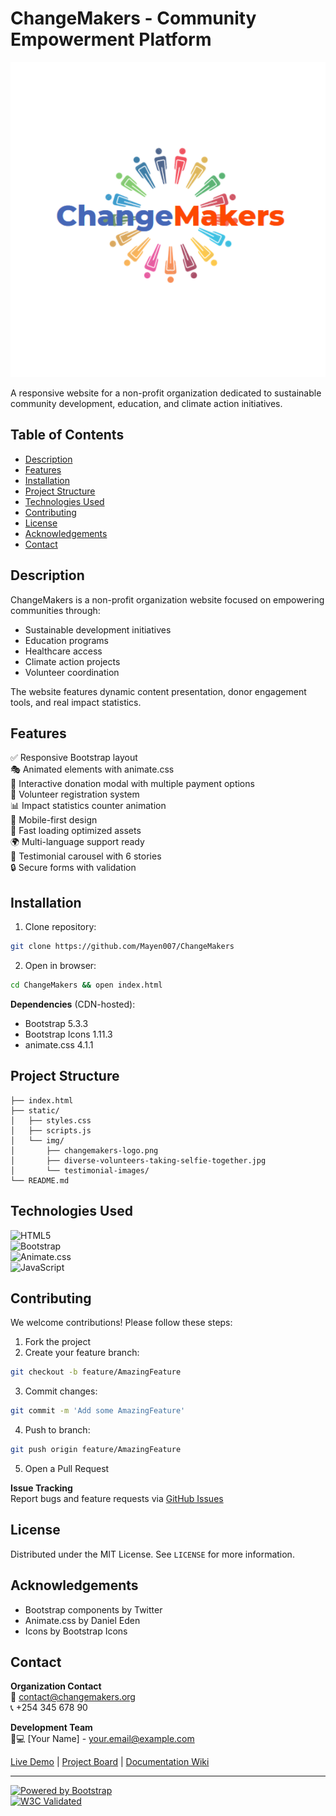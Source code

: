 # ChangeMakers - Community Empowerment Platform

![ChangeMakers Logo](./static/img/changemakers-logo.png)

A responsive website for a non-profit organization dedicated to sustainable community development, education, and climate action initiatives.

## Table of Contents

- [Description](#description)
- [Features](#features)
- [Installation](#installation)
- [Project Structure](#project-structure)
- [Technologies Used](#technologies-used)
- [Contributing](#contributing)
- [License](#license)
- [Acknowledgements](#acknowledgements)
- [Contact](#contact)

## Description

ChangeMakers is a non-profit organization website focused on empowering communities through:

- Sustainable development initiatives
- Education programs
- Healthcare access
- Climate action projects
- Volunteer coordination

The website features dynamic content presentation, donor engagement tools, and real impact statistics.

## Features

✅ Responsive Bootstrap layout  
🎭 Animated elements with animate.css  
💌 Interactive donation modal with multiple payment options  
🤝 Volunteer registration system  
📊 Impact statistics counter animation  
📱 Mobile-first design  
🚀 Fast loading optimized assets  
🌍 Multi-language support ready  
📜 Testimonial carousel with 6 stories  
🔒 Secure forms with validation

## Installation

1. Clone repository:

```bash
git clone https://github.com/Mayen007/ChangeMakers
```

2. Open in browser:

```bash
cd ChangeMakers && open index.html
```

**Dependencies** (CDN-hosted):

- Bootstrap 5.3.3
- Bootstrap Icons 1.11.3
- animate.css 4.1.1

## Project Structure

```
├── index.html
├── static/
│   ├── styles.css
│   ├── scripts.js
│   └── img/
│       ├── changemakers-logo.png
│       ├── diverse-volunteers-taking-selfie-together.jpg
│       └── testimonial-images/
└── README.md
```

## Technologies Used

![HTML5](https://img.shields.io/badge/HTML5-E34F26?style=flat&logo=html5&logoColor=white)  
![Bootstrap](https://img.shields.io/badge/Bootstrap-7952B3?style=flat&logo=bootstrap&logoColor=white)  
![Animate.css](https://img.shields.io/badge/Animate.css-4.1.1-blue)  
![JavaScript](https://img.shields.io/badge/JavaScript-ES6-yellow)

## Contributing

We welcome contributions! Please follow these steps:

1. Fork the project
2. Create your feature branch:

```bash
git checkout -b feature/AmazingFeature
```

3. Commit changes:

```bash
git commit -m 'Add some AmazingFeature'
```

4. Push to branch:

```bash
git push origin feature/AmazingFeature
```

5. Open a Pull Request

**Issue Tracking**  
Report bugs and feature requests via [GitHub Issues](https://github.com/mayen007/changemakers/issues)

## License

Distributed under the MIT License. See `LICENSE` for more information.

## Acknowledgements

- Bootstrap components by Twitter
- Animate.css by Daniel Eden
- Icons by Bootstrap Icons

## Contact

**Organization Contact**  
📧 [contact@changemakers.org](mailto:contact@changemakers.org)  
📞 +254 345 678 90

**Development Team**  
👨💻 [Your Name] - [your.email@example.com](mailto:alonerpunk@gmail.com)

[Live Demo](#) | [Project Board](#) | [Documentation Wiki](#)

---

[![Powered by Bootstrap](https://img.shields.io/badge/Powered%20by-Bootstrap-%237952B3)](https://getbootstrap.com)  
[![W3C Validated](https://img.shields.io/w3c-validation/html?targetUrl=https%3A%2F%2Fexample.com)](https://validator.w3.org/)
